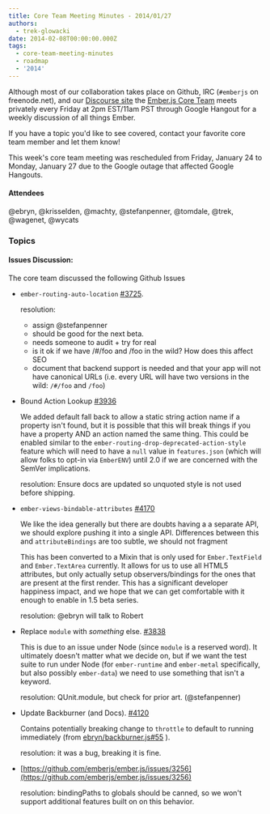 ```yaml
---
title: Core Team Meeting Minutes - 2014/01/27
authors:
  - trek-glowacki
date: 2014-02-08T00:00:00.000Z
tags:
  - core-team-meeting-minutes
  - roadmap
  - '2014'
---
```



Although most of our collaboration takes place on Github, IRC 
(`#emberjs` on freenode.net), and our [Discourse site](http://discuss.emberjs.com/)
the [Ember.js Core Team](/team) meets privately every 
Friday at 2pm EST/11am PST through Google Hangout for a weekly 
discussion of all things Ember.

If you have a topic you'd like to see covered, contact your favorite
core team member and let them know!

This week's core team meeting was rescheduled from Friday, January 24 to Monday, January 27
due to the Google outage that affected Google Hangouts.

#### Attendees
@ebryn, @krisselden, @machty, @stefanpenner, @tomdale, @trek, @wagenet, @wycats

### Topics

#### Issues Discussion:
The core team discussed the following Github Issues

  * `ember-routing-auto-location` [#3725](https://github.com/emberjs/ember.js/pull/3725).

    resolution:

    * assign @stefanpenner
    * should be good for the next beta.
    * needs someone to audit + try for real
    * is it ok if we have /#/foo and /foo  in the wild? How does this affect SEO
    * document that backend support is needed and that your app will not have 
      canonical URLs (i.e. every URL will have two versions in the wild: `/#/foo` and `/foo`)

  * Bound Action Lookup [#3936](https://github.com/emberjs/ember.js/pull/3936)

    We added default fall back to allow a static string action name if a property isn't found,
    but it is possible that this will break things if you have a property AND an action named
    the same thing. This could be enabled similar to the `ember-routing-drop-deprecated-action-style`
    feature which will need to have a `null` value in `features.json` (which will allow folks to 
    opt-in via `EmberENV`) until 2.0 if we are concerned with the SemVer implications.

    resolution: Ensure docs are updated so unquoted style is not used before shipping.

  * `ember-views-bindable-attributes` [#4170](https://github.com/emberjs/ember.js/pull/4170)

    We like the idea generally but there are doubts having a a separate API, we should explore pushing it into a single API. Differences between this and `attributeBindings` are too subtle, we should not fragment

    This has been converted to a Mixin that is only used for `Ember.TextField` and `Ember.TextArea` currently. It allows for us to use all HTML5 attributes, but only actually setup observers/bindings for the ones that are present at the first render. This has a significant developer happiness impact, and we hope that we can get comfortable with it enough to enable in 1.5 beta series.
    
    resolution: @ebryn will talk to Robert


  * Replace `module` with *something* else. [#3838](https://github.com/emberjs/ember.js/pull/3838)
  
    This is due to an issue under Node (since `module` is a reserved word). It ultimately doesn't matter what we decide on, but if we want the test suite to run under Node (for `ember-runtime` and `ember-metal` specifically, but also possibly `ember-data`) we need to use something that isn't a keyword.

    resolution: QUnit.module, but check for prior art. (@stefanpenner)

  * Update Backburner (and Docs). [#4120](https://github.com/emberjs/ember.js/pull/4120)

    Contains potentially breaking change to `throttle` to default to running immediately (from [ebryn/backburner.js#55](https://github.com/ebryn/backburner.js/pull/55) ).
   
    resolution: it was a bug, breaking it is fine.

  * [https://github.com/emberjs/ember.js/issues/3256](https://github.com/emberjs/ember.js/issues/3256)
  
    resolution: bindingPaths to globals should be canned, so we won't support additional features built on
    on this behavior.



